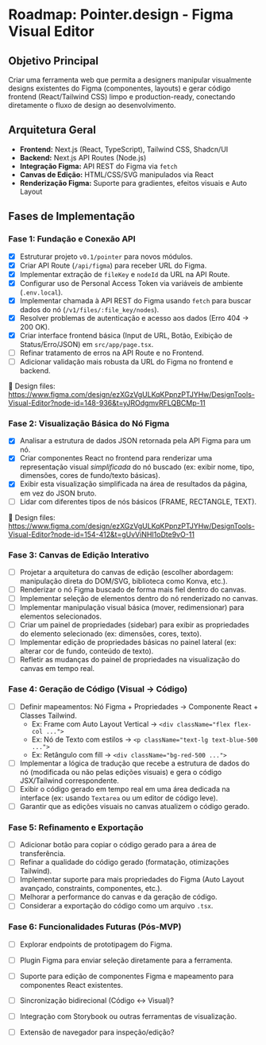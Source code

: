 # Roadmap: Pointer.design - Figma Visual Editor

## Objetivo Principal

Criar uma ferramenta web que permita a designers manipular visualmente designs existentes do Figma (componentes, layouts) e gerar código frontend (React/Tailwind CSS) limpo e production-ready, conectando diretamente o fluxo de design ao desenvolvimento.

## Arquitetura Geral

*   **Frontend:** Next.js (React, TypeScript), Tailwind CSS, Shadcn/UI
*   **Backend:** Next.js API Routes (Node.js)
*   **Integração Figma:** API REST do Figma via `fetch`
*   **Canvas de Edição:** HTML/CSS/SVG manipulados via React
*   **Renderização Figma:** Suporte para gradientes, efeitos visuais e Auto Layout

## Fases de Implementação

### Fase 1: Fundação e Conexão API

*   [x] Estruturar projeto `v0.1/pointer` para novos módulos.
*   [x] Criar API Route (`/api/figma`) para receber URL do Figma.
*   [x] Implementar extração de `fileKey` e `nodeId` da URL na API Route.
*   [x] Configurar uso de Personal Access Token via variáveis de ambiente (`.env.local`).
*   [x] Implementar chamada à API REST do Figma usando `fetch` para buscar dados do nó (`/v1/files/:file_key/nodes`).
*   [x] Resolver problemas de autenticação e acesso aos dados (Erro 404 -> 200 OK).
*   [x] Criar interface frontend básica (Input de URL, Botão, Exibição de Status/Erro/JSON) em `src/app/page.tsx`.
*   [ ] Refinar tratamento de erros na API Route e no Frontend.
*   [ ] Adicionar validação mais robusta da URL do Figma no frontend e backend.
    
🎨 Design files: 
    https://www.figma.com/design/ezXGzVgULKqKPpnzPTJYHw/DesignTools-Visual-Editor?node-id=148-936&t=yJROdgmvRFLQBCMp-11

### Fase 2: Visualização Básica do Nó Figma

*   [x] Analisar a estrutura de dados JSON retornada pela API Figma para um nó.
*   [x] Criar componentes React no frontend para renderizar uma representação visual *simplificada* do nó buscado (ex: exibir nome, tipo, dimensões, cores de fundo/texto básicas).
*   [x] Exibir esta visualização simplificada na área de resultados da página, em vez do JSON bruto.
*   [ ] Lidar com diferentes tipos de nós básicos (FRAME, RECTANGLE, TEXT).

🎨 Design files:
    https://www.figma.com/design/ezXGzVgULKqKPpnzPTJYHw/DesignTools-Visual-Editor?node-id=154-412&t=gUvViNHI1oDte9vO-11

### Fase 3: Canvas de Edição Interativo

*   [ ] Projetar a arquitetura do canvas de edição (escolher abordagem: manipulação direta do DOM/SVG, biblioteca como Konva, etc.).
*   [ ] Renderizar o nó Figma buscado de forma mais fiel dentro do canvas.
*   [ ] Implementar seleção de elementos dentro do nó renderizado no canvas.
*   [ ] Implementar manipulação visual básica (mover, redimensionar) para elementos selecionados.
*   [ ] Criar um painel de propriedades (sidebar) para exibir as propriedades do elemento selecionado (ex: dimensões, cores, texto).
*   [ ] Implementar edição de propriedades básicas no painel lateral (ex: alterar cor de fundo, conteúdo de texto).
*   [ ] Refletir as mudanças do painel de propriedades na visualização do canvas em tempo real.

### Fase 4: Geração de Código (Visual -> Código)

*   [ ] Definir mapeamentos: Nó Figma + Propriedades -> Componente React + Classes Tailwind.
    *   Ex: Frame com Auto Layout Vertical -> `<div className="flex flex-col ...">`
    *   Ex: Nó de Texto com estilos -> `<p className="text-lg text-blue-500 ...">`
    *   Ex: Retângulo com fill -> `<div className="bg-red-500 ...">`
*   [ ] Implementar a lógica de tradução que recebe a estrutura de dados do nó (modificada ou não pelas edições visuais) e gera o código JSX/Tailwind correspondente.
*   [ ] Exibir o código gerado em tempo real em uma área dedicada na interface (ex: usando `Textarea` ou um editor de código leve).
*   [ ] Garantir que as edições visuais no canvas atualizem o código gerado.

### Fase 5: Refinamento e Exportação

*   [ ] Adicionar botão para copiar o código gerado para a área de transferência.
*   [ ] Refinar a qualidade do código gerado (formatação, otimizações Tailwind).
*   [ ] Implementar suporte para mais propriedades do Figma (Auto Layout avançado, constraints, componentes, etc.).
*   [ ] Melhorar a performance do canvas e da geração de código.
*   [ ] Considerar a exportação do código como um arquivo `.tsx`.

### Fase 6: Funcionalidades Futuras (Pós-MVP)

*   [ ] Explorar endpoints de prototipagem do Figma.
*   [ ] Plugin Figma para enviar seleção diretamente para a ferramenta.
*   [ ] Suporte para edição de componentes Figma e mapeamento para componentes React existentes.
*   [ ] Sincronização bidirecional (Código <-> Visual)?
*   [ ] Integração com Storybook ou outras ferramentas de visualização.
*   [ ] Extensão de navegador para inspeção/edição? 


